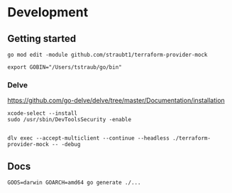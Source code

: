 # Development

## Getting started

```
go mod edit -module github.com/straubt1/terraform-provider-mock
```

```
export GOBIN="/Users/tstraub/go/bin"
```

### Delve

https://github.com/go-delve/delve/tree/master/Documentation/installation
```
xcode-select --install
sudo /usr/sbin/DevToolsSecurity -enable
```

```

dlv exec --accept-multiclient --continue --headless ./terraform-provider-mock -- -debug

```

## Docs

```
GOOS=darwin GOARCH=amd64 go generate ./...
```


